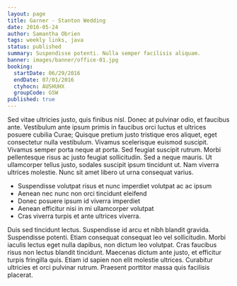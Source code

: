 ```yaml
---
layout: page
title: Garner - Stanton Wedding
date: 2016-05-24
author: Samantha Obrien
tags: weekly links, java
status: published
summary: Suspendisse potenti. Nulla semper facilisis aliquam.
banner: images/banner/office-01.jpg
booking:
  startDate: 06/29/2016
  endDate: 07/01/2016
  ctyhocn: AUSHUHX
  groupCode: GSW
published: true
---
```

Sed vitae ultricies justo, quis finibus nisl. Donec at pulvinar odio, et faucibus ante. Vestibulum ante ipsum primis in faucibus orci luctus et ultrices posuere cubilia Curae; Quisque pretium justo tristique eros aliquet, eget consectetur nulla vestibulum. Vivamus scelerisque euismod suscipit. Vivamus semper porta neque at porta. Sed feugiat suscipit rutrum. Morbi pellentesque risus ac justo feugiat sollicitudin. Sed a neque mauris. Ut ullamcorper tellus justo, sodales suscipit ipsum tincidunt ut. Nam viverra ultrices molestie. Nunc sit amet libero ut urna consequat varius.

* Suspendisse volutpat risus et nunc imperdiet volutpat ac ac ipsum
* Aenean nec nunc non orci tincidunt eleifend
* Donec posuere ipsum id viverra imperdiet
* Aenean efficitur nisi in mi ullamcorper volutpat
* Cras viverra turpis et ante ultrices viverra.

Duis sed tincidunt lectus. Suspendisse id arcu et nibh blandit gravida. Suspendisse potenti. Etiam consequat consequat leo vel sollicitudin. Morbi iaculis lectus eget nulla dapibus, non dictum leo volutpat. Cras faucibus risus non lectus blandit tincidunt. Maecenas dictum ante justo, et efficitur turpis fringilla quis. Etiam id sapien non elit molestie ultrices. Curabitur ultricies et orci pulvinar rutrum. Praesent porttitor massa quis facilisis placerat.
